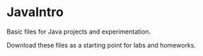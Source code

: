 # JavaIntro
Basic files for Java projects and experimentation.

Download these files as a starting point for labs and homeworks.

